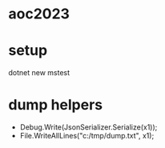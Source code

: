 # aoc2023

# setup
dotnet new mstest

# dump helpers     
* Debug.Write(JsonSerializer.Serialize(x1));
* File.WriteAllLines("c:/tmp/dump.txt", x1);